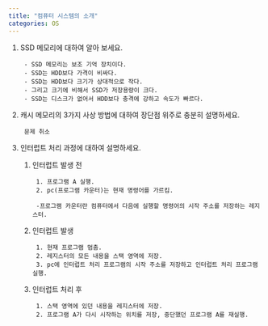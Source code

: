 ```yaml
---
title: "컴퓨터 시스템의 소개"
categories: OS
---
```

1. SSD 메모리에 대하여 알아 보세요.

        - SSD 메모리는 보조 기억 장치이다.
        - SSD는 HDD보다 가격이 비싸다.
        - SSD는 HDD보다 크기가 상대적으로 작다.
        - 그리고 크기에 비해서 SSD가 저장용량이 크다.
        - SSD는 디스크가 없어서 HDD보다 충격에 강하고 속도가 빠르다.



2. 캐시 메모리의 3가지 사상 방법에 대하여 장단점 위주로 충분히 설명하세요.

        문제 취소



3. 인터럽트 처리 과정에 대하여 설명하세요.

	1. 인터럽트 발생 전
	
			1. 프로그램 A 실행.
			2. pc(프로그램 카운터)는 현재 명령어를 가르킴.
			
			-프로그램 카운터란 컴퓨터에서 다음에 실행할 명령어의 시작 주소를 저장하는 레지스터.
	
  
  
  
	2. 인터럽트 발생

			1. 현재 프로그램 멈춤.
			2. 레지스터의 모든 내용을 스택 영역에 저장.
			3. pc에 인터럽트 처리 프로그램의 시작 주소를 저장하고 인터럽트 처리 프로그램 실행.



	3. 인터럽트 처리 후

			1. 스택 영역에 있던 내용을 레지스터에 저장.
			2. 프로그램 A가 다시 시작하는 위치를 저장, 중단했던 프로그램 A를 재실행.
